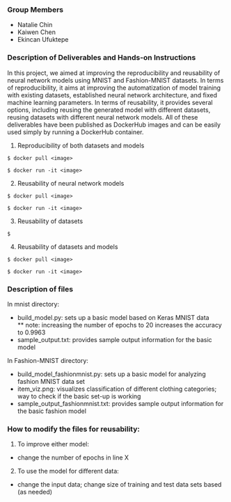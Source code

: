 ### Group Members
* Natalie Chin
* Kaiwen Chen
* Ekincan Ufuktepe

### Description of Deliverables and Hands-on Instructions
 
In this project, we aimed at improving the reproducibility and reusability of neural network models using MNIST and Fashion-MNIST datasets. In terms of reproducibility, it aims at improving the automatization of model training with existing datasets,  established neural network architecture, and fixed machine learning parameters. In terms of reusability, it provides several options, including reusing the generated model with different datasets, reusing datasets with different neural network models. All of these deliverables have been published as DockerHub images and can be easily used simply by running a DockerHub container. 
  
1) Reproducibility of both datasets and models

  `$ docker pull <image>`
  
  `$ docker run -it <image>`

2) Reusability of neural network models 
  
  `$ docker pull <image>`
  
  `$ docker run -it <image>`
  
3) Reusability of datasets
  
  `$ `
  
4) Reusability of datasets and models
  
  `$ docker pull <image>`
  
  `$ docker run -it <image>`
  
### Description of files
In mnist directory:
* build_model.py: sets up a basic model based on Keras MNIST data <br>
** note: increasing the number of epochs to 20 increases the accuracy to 0.9963
* sample_output.txt: provides sample output information for the basic model

In Fashion-MNIST directory:
* build_model_fashionmnist.py: sets up a basic model for analyzing fashion MNIST data set
* item_viz.png: visualizes classification of different clothing categories; way to check if the basic set-up is working
* sample_output_fashionmnist.txt: provides sample output information for the basic fashion model 

### How to modify the files for reusability:
1) To improve either model:
- change the number of epochs in line X

2) To use the model for different data:
- change the input data; change size of training and test data sets based (as needed)
